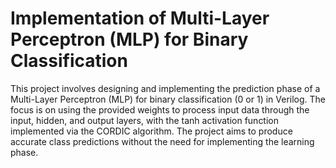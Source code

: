 # Implementation of Multi-Layer Perceptron (MLP) for Binary Classification
This project involves designing and implementing the prediction phase of a Multi-Layer Perceptron (MLP) for binary classification (0 or 1) in Verilog. The focus is on using the provided weights to process input data through the input, hidden, and output layers, with the tanh activation function implemented via the CORDIC algorithm. The project aims to produce accurate class predictions without the need for implementing the learning phase.

